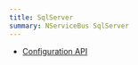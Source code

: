 ```yaml
---
title: SqlServer
summary: NServiceBus SqlServer
---
```


- [Configuration API](Configuration.md)
